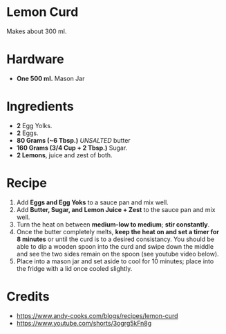 # Lemon Curd

Makes about 300 ml.

# Hardware

* **One 500 ml.** Mason Jar

# Ingredients

* **2** Egg Yolks.
* **2** Eggs.
* **80 Grams (~6 Tbsp.)** *UNSALTED* butter
* **160 Grams (3/4 Cup + 2 Tbsp.)** Sugar.
* **2 Lemons**, juice and zest of both.

# Recipe

1. Add **Eggs and Egg Yoks** to a sauce pan and mix well.
1. Add **Butter, Sugar, and Lemon Juice + Zest** to the sauce pan and mix well.
1. Turn the heat on between **medium-low to medium**; **stir constantly**.
1. Once the butter completely melts, **keep the heat on and set a timer for 8 minutes** or until the curd is to a desired consistancy. You should be able to dip a wooden spoon into the curd and swipe down the middle and see the two sides remain on the spoon (see youtube video below).
1. Place into a mason jar and set aside to cool for 10 minutes; place into the fridge with a lid once cooled slightly.

# Credits

* https://www.andy-cooks.com/blogs/recipes/lemon-curd
* https://www.youtube.com/shorts/3ogrg5kFn8g